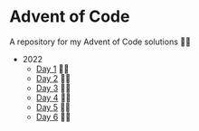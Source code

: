 # Advent of Code

A repository for my Advent of Code solutions 🌟🎄

- 2022
  - [Day 1](2022/day_01) 🌟🌟
  - [Day 2](2022/day_02) 🌟🌟
  - [Day 3](2022/day_03) 🌟🌟
  - [Day 4](2022/day_04) 🌟🌟
  - [Day 5](2022/day_05) 🌟🌟
  - [Day 6](2022/day_06) 🌟🌟